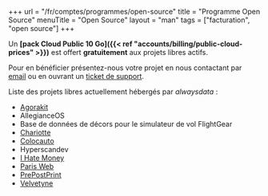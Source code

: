 +++
url = "/fr/comptes/programmes/open-source"
title = "Programme Open Source"
menuTitle = "Open Source"
layout = "man"
tags = ["facturation", "open source"]
+++

Un **[pack Cloud Public 10 Go]({{< ref "accounts/billing/public-cloud-prices" >}})** est offert **gratuitement** aux projets libres actifs.

Pour en bénéficier présentez-nous votre projet en nous contactant par [email](mailto:community@alwaysdata.com) ou en ouvrant un [ticket de support](https://admin.alwaysdata.com/support/add/).

Liste des projets libres actuellement hébergés par *alwaysdata* :

- [Agorakit](https://agorakit.org/)
- AllegianceOS
- Base de données de décors pour le simulateur de vol FlightGear
- [Chariotte](https://chariotte.fr/)
- [Colocauto](https://www.colocauto.org)
- Hyperscandev
- [I Hate Money](https://ihatemoney.org/)
- [Paris Web](https://www.paris-web.fr/)
- [PrePostPrint](https://www.prepostprint.org/)
- [Velvetyne](https://velvetyne.fr/)
